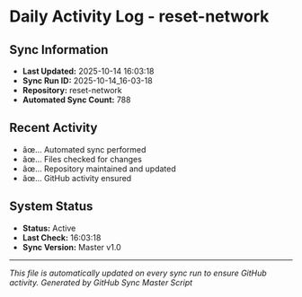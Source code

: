 ﻿# Daily Activity Log - reset-network

## Sync Information
- **Last Updated:** 2025-10-14 16:03:18
- **Sync Run ID:** 2025-10-14_16-03-18
- **Repository:** reset-network
- **Automated Sync Count:** 788

## Recent Activity
- âœ… Automated sync performed
- âœ… Files checked for changes
- âœ… Repository maintained and updated
- âœ… GitHub activity ensured

## System Status
- **Status:** Active
- **Last Check:** 16:03:18
- **Sync Version:** Master v1.0

---
*This file is automatically updated on every sync run to ensure GitHub activity.*
*Generated by GitHub Sync Master Script*
